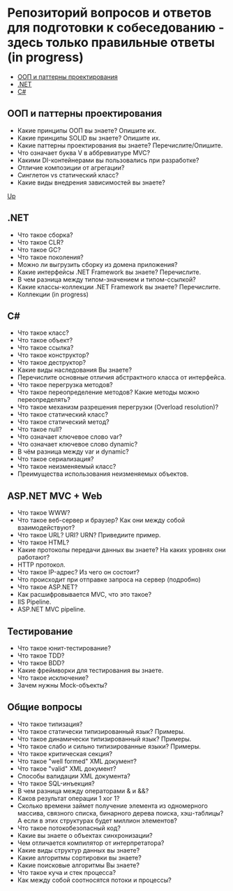 # Репозиторий вопросов и ответов для подготовки к собеседованию - здесь только правильные ответы (in progress)

<a name="content"></a>

+ [ООП и паттерны проектирования](#1)
+ [.NET](#2)
+ [С\#](#3)

## <a name="1"></a> ООП и паттерны проектирования

- Какие принципы ООП вы знаете? Опишите их.
- Какие принципы SOLID вы знаете? Опишите их.
- Какие паттерны проектирования вы знаете? Перечислите/Опишите.
- Что означает буква V в аббревиатуре MVC?
- Какими DI-контейнерами вы пользовались при разработке?
- Отличие композиции от агрегации?
- Синглетон vs статический класс?
- Какие виды внедрения зависимостей вы знаете?

[Up](#content)

## <a name="2"></a> .NET

- Что такое сборка?
- Что такое CLR?
- Что такое GC?
- Что такое поколения?
- Можно ли выгрузить сборку из домена приложения?
- Какие интерфейсы .NET Framework вы знаете? Перечислите.
- В чем разница между типом-значением и типом-ссылкой?
- Какие классы-коллекции .NET Framework вы знаете? Перечислите.
- Коллекции (in progress)

## <a name="3"></a> С\#

- Что такое класс?
- Что такое объект?
- Что такое ссылка?
- Что такое конструктор?
- Что такое деструктор?
- Какие виды наследования Вы знаете?
- Перечислите основные отличия абстрактного класса от интерфейса.
- Что такое перегрузка методов?
- Что такое переопределение методов? Какие методы можно переопределять?
- Что такое механизм разрешения перегрузки (Overload resolution)?
- Что такое статический класс?
- Что такое статический метод?
- Что такое null?
- Что означает ключевое слово var?
- Что означает ключевое слово dynamic?
- В чём разница между var и dynamic?
- Что такое сериализация?
- Что такое неизменяемый класс?
- Преимущества использования неизменяемых объектов.

## ASP.NET MVC + Web

- Что такое WWW?
- Что такое веб-сервер и браузер? Как они между собой взаимодействуют?
- Что такое URL? URI? URN? Приведиите пример.
- Что такое HTML?
- Какие протоколы передачи данных вы знаете? На каких уровнях они работают?
- HTTP протокол.
- Что такое IP-адрес? Из чего он состоит?
- Что происходит при отправке запроса на сервер (подробно)
- Что такое ASP.NET?
- Как расшифровывается MVC, что это такое?
- IIS Pipeline.
- ASP.NET MVC pipeline.

## Тестирование

- Что такое юнит-тестирование?
- Что такое TDD?
- Что такое BDD?
- Какие фреймворки для тестирования вы знаете.
- Что такое исключение?
- Зачем нужны Mock-объекты? 

## Общие вопросы

- Что такое типизация?
- Что такое статически типизированный язык? Примеры.
- Что такое динамически типизированный язык? Примеры. 
- Что такое слабо и сильно типизированные языки? Примеры. 
- Что такое критическая секция?
- Что такое "well formed" XML документ?
- Что такое "valid" XML документ?
- Способы валидации XML документа?
- Что такое SQL-инъекция?
- В чем разница между операторами & и &&?
- Каков результат операции 1 xor 1?
- Сколько времени займет получение элемента из одномерного массива, связного списка, бинарного дерева поиска, хэш-таблицы? А если в этих структурах будет миллион элементов?
- Что такое потокобезопасный код?
- Какие вы знаете о объектах синхронизации?
- Чем отличается компилятор от интерпретатора?
- Какие виды структур данных вы знаете?
- Какие алгоритмы сортировки вы знаете?  
- Какие поисковые алгоритмы Вы знаете?
- Что такое куча и стек процесса?
- Как между собой соотносятся потоки и процессы?
